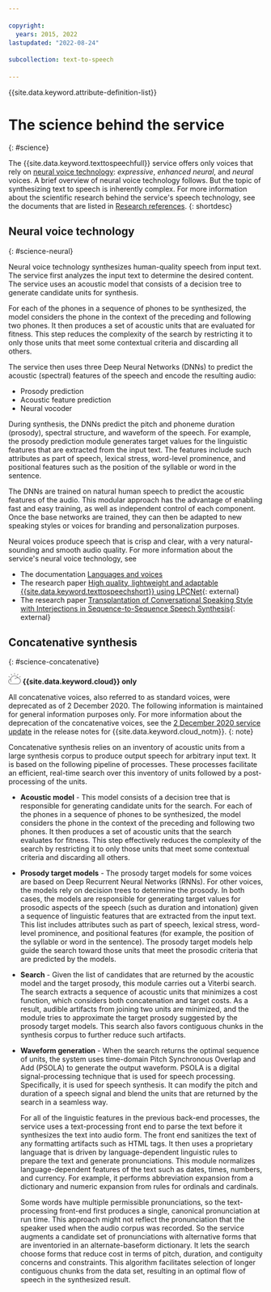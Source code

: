 ```yaml
---

copyright:
  years: 2015, 2022
lastupdated: "2022-08-24"

subcollection: text-to-speech

---
```


{{site.data.keyword.attribute-definition-list}}

# The science behind the service
{: #science}

The {{site.data.keyword.texttospeechfull}} service offers only voices that rely on [neural voice technology](#science-neural): *expressive*, *enhanced neural*, and *neural* voices. A brief overview of neural voice technology follows. But the topic of synthesizing text to speech is inherently complex. For more information about the scientific research behind the service's speech technology, see the documents that are listed in [Research references](/docs/text-to-speech?topic=text-to-speech-references).
{: shortdesc}

## Neural voice technology
{: #science-neural}

Neural voice technology synthesizes human-quality speech from input text. The service first analyzes the input text to determine the desired content. The service uses an acoustic model that consists of a decision tree to generate candidate units for synthesis.

For each of the phones in a sequence of phones to be synthesized, the model considers the phone in the context of the preceding and following two phones. It then produces a set of acoustic units that are evaluated for fitness. This step reduces the complexity of the search by restricting it to only those units that meet some contextual criteria and discarding all others.

The service then uses three Deep Neural Networks (DNNs) to predict the acoustic (spectral) features of the speech and encode the resulting audio:

-   Prosody prediction
-   Acoustic feature prediction
-   Neural vocoder

During synthesis, the DNNs predict the pitch and phoneme duration (prosody), spectral structure, and waveform of the speech. For example, the prosody prediction module generates target values for the linguistic features that are extracted from the input text. The features include such attributes as part of speech, lexical stress, word-level prominence, and positional features such as the position of the syllable or word in the sentence.

The DNNs are trained on natural human speech to predict the acoustic features of the audio. This modular approach has the advantage of enabling fast and easy training, as well as independent control of each component. Once the base networks are trained, they can then be adapted to new speaking styles or voices for branding and personalization purposes.

Neural voices produce speech that is crisp and clear, with a very natural-sounding and smooth audio quality. For more information about the service's neural voice technology, see

-   The documentation [Languages and voices](/docs/text-to-speech?topic=text-to-speech-voices)
-   The research paper [High quality, lightweight and adaptable {{site.data.keyword.texttospeechshort}} using LPCNet](https://arxiv.org/abs/1905.00590){: external}
-   The research paper [Transplantation of Conversational Speaking Style with Interjections in Sequence-to-Sequence Speech Synthesis](https://arxiv.org/abs/2207.12262){: external}

## Concatenative synthesis
{: #science-concatenative}

![IBM Cloud only](images/ibm-cloud.png) **{{site.data.keyword.cloud}} only**

All concatenative voices, also referred to as standard voices, were deprecated as of 2 December 2020. The following information is maintained for general information purposes only. For more information about the deprecation of the concatenative voices, see the [2 December 2020 service update](/docs/text-to-speech?topic=text-to-speech-release-notes#text-to-speech-2december2020) in the release notes for {{site.data.keyword.cloud_notm}}.
{: note}

Concatenative synthesis relies on an inventory of acoustic units from a large synthesis corpus to produce output speech for arbitrary input text. It is based on the following pipeline of processes. These processes facilitate an efficient, real-time search over this inventory of units followed by a post-processing of the units.

-   **Acoustic model** - This model consists of a decision tree that is responsible for generating candidate units for the search. For each of the phones in a sequence of phones to be synthesized, the model considers the phone in the context of the preceding and following two phones. It then produces a set of acoustic units that the search evaluates for fitness. This step effectively reduces the complexity of the search by restricting it to only those units that meet some contextual criteria and discarding all others.
-   **Prosody target models** - The prosody target models for some voices are based on Deep Recurrent Neural Networks (RNNs). For other voices, the models rely on decision trees to determine the prosody. In both cases, the models are responsible for generating target values for prosodic aspects of the speech (such as duration and intonation) given a sequence of linguistic features that are extracted from the input text. This list includes attributes such as part of speech, lexical stress, word-level prominence, and positional features (for example, the position of the syllable or word in the sentence). The prosody target models help guide the search toward those units that meet the prosodic criteria that are predicted by the models.
-   **Search** - Given the list of candidates that are returned by the acoustic model and the target prosody, this module carries out a Viterbi search. The search extracts a sequence of acoustic units that minimizes a cost function, which considers both concatenation and target costs. As a result, audible artifacts from joining two units are minimized, and the module tries to approximate the target prosody suggested by the prosody target models. This search also favors contiguous chunks in the synthesis corpus to further reduce such artifacts.
-   **Waveform generation** - When the search returns the optimal sequence of units, the system uses time-domain Pitch Synchronous Overlap and Add (PSOLA) to generate the output waveform. PSOLA is a digital signal-processing technique that is used for speech processing. Specifically, it is used for speech synthesis. It can modify the pitch and duration of a speech signal and blend the units that are returned by the search in a seamless way.

    For all of the linguistic features in the previous back-end processes, the service uses a text-processing front end to parse the text before it synthesizes the text into audio form. The front end sanitizes the text of any formatting artifacts such as HTML tags. It then uses a proprietary language that is driven by language-dependent linguistic rules to prepare the text and generate pronunciations. This module normalizes language-dependent features of the text such as dates, times, numbers, and currency. For example, it performs abbreviation expansion from a dictionary and numeric expansion from rules for ordinals and cardinals.

    Some words have multiple permissible pronunciations, so the text-processing front-end first produces a single, canonical pronunciation at run time. This approach might not reflect the pronunciation that the speaker used when the audio corpus was recorded. So the service augments a candidate set of pronunciations with alternative forms that are inventoried in an alternate-baseform dictionary. It lets the search choose forms that reduce cost in terms of pitch, duration, and contiguity concerns and constraints. This algorithm facilitates selection of longer contiguous chunks from the data set, resulting in an optimal flow of speech in the synthesized result.
